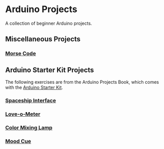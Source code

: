 # Arduino Projects
A collection of beginner Arduino projects.

## Miscellaneous Projects

### [Morse Code](MorseCode)

## Arduino Starter Kit Projects

The following exercises are from the Arduino Projects Book, which comes with the [Arduino Starter Kit](https://store.arduino.cc/usa/arduino-starter-kit).

### [Spaceship Interface](SpaceshipInterface)

### [Love-o-Meter](Love-o-Meter)

### [Color Mixing Lamp](ColorMixingLamp)

### [Mood Cue](MoodCue)